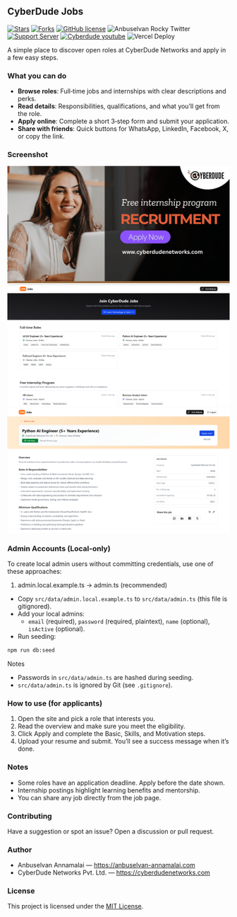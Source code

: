 ## CyberDude Jobs

[![Stars](https://img.shields.io/github/stars/anburocky3/cyberdude-jobs)](https://github.com/anburocky3/cyberdude-jobs)
[![Forks](https://img.shields.io/github/forks/anburocky3/cyberdude-jobs)](https://github.com/anburocky3/cyberdude-jobs)
[![GitHub license](https://img.shields.io/github/license/anburocky3/cyberdude-jobs)](https://github.com/anburocky3/cyberdude-jobs)
![Anbuselvan Rocky Twitter](https://img.shields.io/twitter/url?style=social&url=https%3A%2F%2Fgithub.com%2Fanburocky3%2Fcyberdude-jobs)
[![Support Server](https://img.shields.io/discord/742347296091537448.svg?label=Discord&logo=Discord&colorB=7289da)](https://discord.gg/6ktMR65YMy)
[![Cyberdude youtube](https://img.shields.io/youtube/channel/subscribers/UCteUj8bL1ppZcS70UCWrVfw?style=social)](https://www.youtube.com/c/cyberdudenetworks) ![Vercel Deploy](https://deploy-badge.vercel.app/vercel/cyberdude-jobs?style=plastic&name=Live%3A)

A simple place to discover open roles at CyberDude Networks and apply in a few easy steps.

### What you can do

- **Browse roles**: Full‑time jobs and internships with clear descriptions and perks.
- **Read details**: Responsibilities, qualifications, and what you’ll get from the role.
- **Apply online**: Complete a short 3‑step form and submit your application.
- **Share with friends**: Quick buttons for WhatsApp, LinkedIn, Facebook, X, or copy the link.

### Screenshot

![CyberDude Jobs](/public/cyberdude-jobs-banner.png)
![CyberDude Jobs homepage](/screenshots/1.png)
![CyberDude Jobs detail](/screenshots/2.png)

### Admin Accounts (Local-only)

To create local admin users without committing credentials, use one of these approaches:

1. admin.local.example.ts → admin.ts (recommended)

- Copy `src/data/admin.local.example.ts` to `src/data/admin.ts` (this file is gitignored).
- Add your local admins:
  - `email` (required), `password` (required, plaintext), `name` (optional), `isActive` (optional).
- Run seeding:

```bash
npm run db:seed
```

Notes

- Passwords in `src/data/admin.ts` are hashed during seeding.
- `src/data/admin.ts` is ignored by Git (see `.gitignore`).

### How to use (for applicants)

1. Open the site and pick a role that interests you.
2. Read the overview and make sure you meet the eligibility.
3. Click Apply and complete the Basic, Skills, and Motivation steps.
4. Upload your resume and submit. You’ll see a success message when it’s done.

### Notes

- Some roles have an application deadline. Apply before the date shown.
- Internship postings highlight learning benefits and mentorship.
- You can share any job directly from the job page.

### Contributing

Have a suggestion or spot an issue? Open a discussion or pull request.

### Author

- Anbuselvan Annamalai — https://anbuselvan-annamalai.com
- CyberDude Networks Pvt. Ltd. — https://cyberdudenetworks.com

### License

This project is licensed under the [MIT License](LICENSE).
